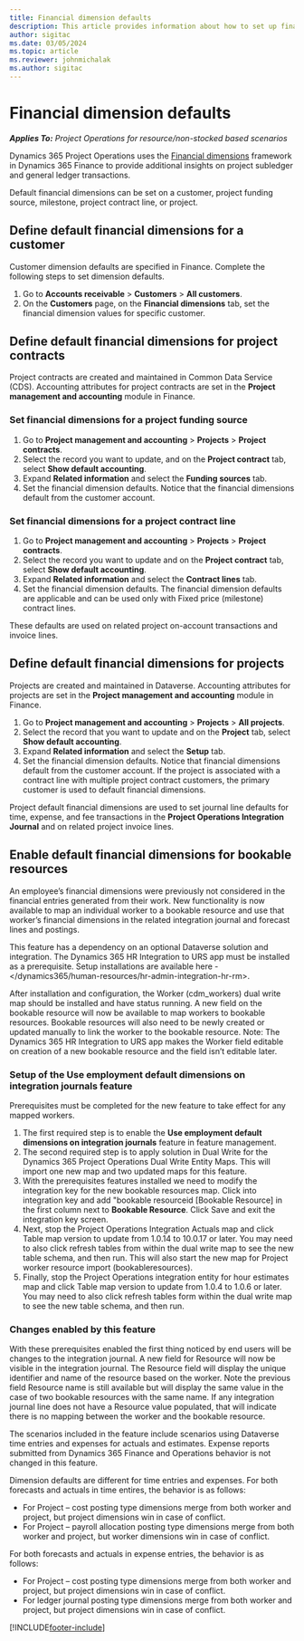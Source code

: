 ```yaml
---
title: Financial dimension defaults
description: This article provides information about how to set up financial dimension defaults.
author: sigitac
ms.date: 03/05/2024
ms.topic: article
ms.reviewer: johnmichalak
ms.author: sigitac
---
```


# Financial dimension defaults

_**Applies To:** Project Operations for resource/non-stocked based scenarios_



Dynamics 365 Project Operations uses the [Financial dimensions](/dynamics365/finance/general-ledger/financial-dimensions) framework in Dynamics 365 Finance to provide additional insights on project subledger and general ledger transactions.

Default financial dimensions can be set on a customer, project funding source, milestone, project contract line, or project.

## Define default financial dimensions for a customer

Customer dimension defaults are specified in Finance. Complete the following steps to set dimension defaults.

1. Go to **Accounts receivable** > **Customers** > **All customers**.
2. On the **Customers** page, on the **Financial dimensions** tab, set the financial dimension values for specific customer.

## Define default financial dimensions for project contracts

Project contracts are created and maintained in Common Data Service (CDS). Accounting attributes for project contracts are set in the **Project management and accounting** module in Finance.

### Set financial dimensions for a project funding source

1. Go to **Project management and accounting** > **Projects** > **Project contracts**.
2. Select the record you want to update, and on the **Project contract** tab, select **Show default accounting**.
3. Expand **Related information** and select the **Funding sources** tab.
4. Set the financial dimension defaults. Notice that the financial dimensions default from the customer account.

### Set financial dimensions for a project contract line

1. Go to **Project management and accounting** > **Projects** > **Project contracts**.
2. Select the record you want to update and on the **Project contract** tab, select **Show default accounting**.
3. Expand **Related information** and select the **Contract lines** tab.
4. Set the financial dimension defaults. The financial dimension defaults are applicable and can be used only with Fixed price (milestone) contract lines.

These defaults are used on related project on-account transactions and invoice lines.

## Define default financial dimensions for projects

Projects are created and maintained in Dataverse. Accounting attributes for projects are set in the **Project management and accounting** module in Finance.

1. Go to **Project management and accounting** > **Projects** > **All projects**.
2. Select the record that you want to update and on the **Project** tab, select **Show default accounting**.
3. Expand **Related information** and select the **Setup** tab.
4. Set the financial dimension defaults. Notice that financial dimensions default from the customer account. If the project is associated with a contract line with multiple project contract customers, the primary customer is used to default financial dimensions.

Project default financial dimensions are used to set journal line defaults for time, expense, and fee transactions in the **Project Operations Integration Journal** and on related project invoice lines.

## Enable default financial dimensions for bookable resources

An employee’s financial dimensions were previously not considered in the financial entries generated from their work. New functionality is now available to map an individual worker to a bookable resource and use that worker’s financial dimensions in the related integration journal and forecast lines and postings.

This feature has a dependency on an optional Dataverse solution and integration. The Dynamics 365 HR Integration to URS app must be installed as a prerequisite. Setup installations are available here - </dynamics365/human-resources/hr-admin-integration-hr-rm>.

After installation and configuration, the Worker (cdm_workers) dual write map should be installed and have status running. A new field on the bookable resource will now be available to map workers to bookable resources.
Bookable resources will also need to be newly created or updated manually to link the worker to the bookable resource. Note: The Dynamics 365 HR Integration to URS app makes the Worker field editable on creation of a new bookable resource and the field isn’t editable later.

### Setup of the Use employment default dimensions on integration journals feature

Prerequisites must be completed for the new feature to take effect for any mapped workers.

1. The first required step is to enable the **Use employment default dimensions on integration journals** feature in feature management.
2. The second required step is to apply solution in Dual Write for the Dynamics 365 Project Operations Dual Write Entity Maps. This will import one new map and two updated maps for this feature. 
3. With the prerequisites features installed we need to modify the integration key for the new bookable resources map. Click into integration key and add "bookable resourceid [Bookable Resource] in the first column next to **Bookable Resource**. Click Save and exit the integration key screen.
4. Next, stop the Project Operations Integration Actuals map and click Table map version to update from 1.0.14 to 10.0.17 or later. You may need to also click refresh tables from within the dual write map to see the new table schema, and then run.
This will also start the new map for Project worker resource import (bookableresources). 
5. Finally, stop the Project Operations integration entity for hour estimates map and click Table map version to update from 1.0.4 to 1.0.6 or later. You may need to also click refresh tables form within the dual write map to see the new table schema, and then run.

### Changes enabled by this feature

With these prerequisites enabled the first thing noticed by end users will be changes to the integration journal. A new field for Resource will now be visible in the integration journal. The Resource field will display the unique identifier and name of the resource based on the worker. Note the previous field Resource name is still available but will display the same value in the case of two bookable resources with the same name. If any integration journal line does not have a Resource value populated, that will indicate there is no mapping between the worker and the bookable resource. 

The scenarios included in the feature include scenarios using Dataverse time entries and expenses for actuals and estimates. Expense reports submitted from Dynamics 365 Finance and Operations behavior is not changed in this feature. 

Dimension defaults are different for time entries and expenses. For both forecasts and actuals in time entires, the behavior is as follows:

- For Project – cost posting type dimensions merge from both worker and project, but project dimensions win in case of conflict.
- For Project – payroll allocation posting type dimensions merge from both worker and project, but worker dimensions win in case of conflict.

For both forecasts and actuals in expense entries, the behavior is as follows:

- For Project – cost posting type dimensions merge from both worker and project, but project dimensions win in case of conflict.
- For ledger journal posting type dimensions merge from both worker and project, but project dimensions win in case of conflict.

[!INCLUDE[footer-include](../includes/footer-banner.md)]
